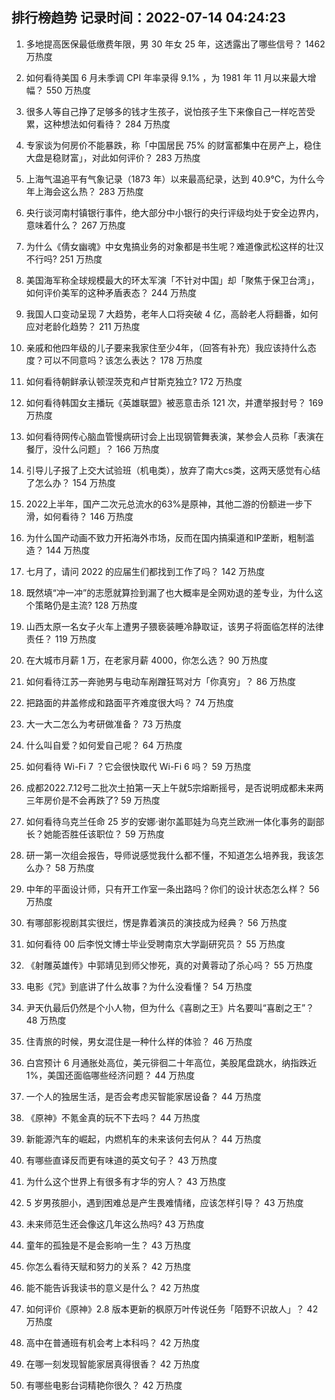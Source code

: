 
## 排行榜趋势 记录时间：2022-07-14 04:24:23
  
  1. 多地提高医保最低缴费年限，男 30 年女 25 年，这透露出了哪些信号？ 1462 万热度
    
  2. 如何看待美国 6 月未季调 CPI 年率录得 9.1% ，为 1981 年 11 月以来最大增幅？ 550 万热度
    
  3. 很多人等自己挣了足够多的钱才生孩子，说怕孩子生下来像自己一样吃苦受累，这种想法如何看待？ 284 万热度
    
  4. 专家谈为何房价不能暴跌，称「中国居民 75% 的财富都集中在房产上，稳住大盘是稳财富」，对此如何评价？ 283 万热度
    
  5. 上海气温追平有气象记录（1873 年）以来最高纪录，达到 40.9℃，为什么今年上海会这么热？ 283 万热度
    
  6. 央行谈河南村镇银行事件，绝大部分中小银行的央行评级均处于安全边界内，意味着什么？ 267 万热度
    
  7. 为什么《倩女幽魂》中女鬼搞业务的对象都是书生呢？难道像武松这样的壮汉不行吗? 251 万热度
    
  8. 美国海军称全球规模最大的环太军演「不针对中国」却「聚焦于保卫台湾」，如何评价美军的这种矛盾表态？ 244 万热度
    
  9. 我国人口变动呈现 7 大趋势，老年人口将突破 4 亿，高龄老人将翻番，如何应对老龄化趋势？ 211 万热度
    
  10. 亲戚和他四年级的儿子要来我家住至少4年，（回答有补充）我应该持什么态度？可以不同意吗？该怎么表达？ 178 万热度
    
  11. 如何看待朝鲜承认顿涅茨克和卢甘斯克独立? 172 万热度
    
  12. 如何看待韩国女主播玩《英雄联盟》被恶意击杀 121 次，并遭举报封号？ 169 万热度
    
  13. 如何看待网传心脑血管慢病研讨会上出现钢管舞表演，某参会人员称「表演在餐厅，没什么问题」？ 166 万热度
    
  14. 引导儿子报了上交大试验班（机电类），放弃了南大cs类，这两天感觉有心结了怎么办？ 154 万热度
    
  15. 2022上半年，国产二次元总流水的63%是原神，其他二游的份额进一步下滑，如何看待？ 146 万热度
    
  16. 为什么国产动画不致力开拓海外市场，反而在国内搞渠道和IP垄断，粗制滥造？ 144 万热度
    
  17. 七月了，请问 2022 的应届生们都找到工作了吗？ 142 万热度
    
  18. 既然填“冲一冲”的志愿就算捡到漏了也大概率是全网劝退的差专业，为什么这个策略仍是主流? 128 万热度
    
  19. 山西太原一名女子火车上遭男子猥亵装睡冷静取证，该男子将面临怎样的法律责任？ 119 万热度
    
  20. 在大城市月薪 1 万，在老家月薪 4000，你怎么选？ 90 万热度
    
  21. 如何看待江苏一奔驰男与电动车剐蹭狂骂对方「你真穷」？ 86 万热度
    
  22. 把路面的井盖修成和路面平齐难度很大吗？ 74 万热度
    
  23. 大一大二怎么为考研做准备？ 73 万热度
    
  24. 什么叫自爱？如何爱自己呢？ 64 万热度
    
  25. 如何看待 Wi-Fi 7 ？它会很快取代 Wi-Fi 6 吗？ 59 万热度
    
  26. 成都2022.7.12号二批次土拍第一天上午就5宗熔断摇号，是否说明成都未来两三年房价是不会再跌了? 59 万热度
    
  27. 如何看待乌克兰任命 25 岁的安娜·谢尔盖耶娃为乌克兰欧洲一体化事务的副部长？她能否胜任该职位？ 59 万热度
    
  28. 研一第一次组会报告，导师说感觉我什么都不懂，不知道怎么培养我，我该怎么办？ 58 万热度
    
  29. 中年的平面设计师，只有开工作室一条出路吗？你们的设计状态怎么样？ 56 万热度
    
  30. 有哪部影视剧其实很烂，愣是靠着演员的演技成为经典？ 56 万热度
    
  31. 如何看待 00 后李悦文博士毕业受聘南京大学副研究员？ 55 万热度
    
  32. 《射雕英雄传》中郭靖见到师父惨死，真的对黄蓉动了杀心吗？ 55 万热度
    
  33. 电影《咒》到底讲了什么故事？为什么没看懂？ 54 万热度
    
  34. 尹天仇最后仍然是个小人物，但为什么《喜剧之王》片名要叫“喜剧之王”？ 48 万热度
    
  35. 住青旅的时候，男女混住是一种什么样的体验？ 46 万热度
    
  36. 白宫预计 6 月通胀处高位，美元徘徊二十年高位，美股尾盘跳水，纳指跌近 1%，美国还面临哪些经济问题？ 44 万热度
    
  37. 一个人的独居生活，是否会考虑买智能家居设备？ 44 万热度
    
  38. 《原神》不氪金真的玩不下去吗？ 44 万热度
    
  39. 新能源汽车的崛起，内燃机车的未来该何去何从？ 44 万热度
    
  40. 有哪些直译反而更有味道的英文句子？ 43 万热度
    
  41. 为什么这个世界上有很多有才华的穷人？ 43 万热度
    
  42. 5 岁男孩胆小，遇到困难总是产生畏难情绪，应该怎样引导？ 43 万热度
    
  43. 未来师范生还会像这几年这么热吗? 43 万热度
    
  44. 童年的孤独是不是会影响一生？ 43 万热度
    
  45. 你怎么看待天赋和努力的关系？ 42 万热度
    
  46. 能不能告诉我读书的意义是什么？ 42 万热度
    
  47. 如何评价《原神》2.8 版本更新的枫原万叶传说任务「陌野不识故人」？ 42 万热度
    
  48. 高中在普通班有机会考上本科吗？ 42 万热度
    
  49. 在哪一刻发现智能家居真得很香？ 42 万热度
    
  50. 有哪些电影台词精艳你很久？ 42 万热度
    